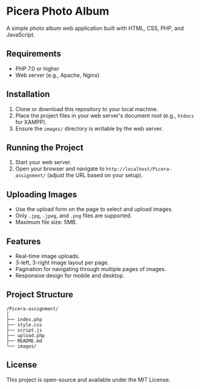# Picera Photo Album

A simple photo album web application built with HTML, CSS, PHP, and JavaScript.

## Requirements

- PHP 7.0 or higher
- Web server (e.g., Apache, Nginx)

## Installation

1. Clone or download this repository to your local machine.
2. Place the project files in your web server's document root (e.g., `htdocs` for XAMPP).
3. Ensure the `images/` directory is writable by the web server.

## Running the Project

1. Start your web server.
2. Open your browser and navigate to `http://localhost/Picera-assignment/` (adjust the URL based on your setup).

## Uploading Images

- Use the upload form on the page to select and upload images.
- Only `.jpg`, `.jpeg`, and `.png` files are supported.
- Maximum file size: 5MB.

## Features

- Real-time image uploads.
- 3-left, 3-right image layout per page.
- Pagination for navigating through multiple pages of images.
- Responsive design for mobile and desktop.

## Project Structure

```
/Picera-assignment/
│
├── index.php
├── style.css
├── script.js
├── upload.php
├── README.md
└── images/
```

## License

This project is open-source and available under the MIT License. 